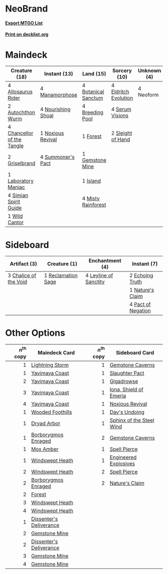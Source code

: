 # NeoBrand

#### [Export MTGO List](../collection/NeoBrand/NeoBrand.txt)
#### [Print on decklist.org](http://decklist.org/?deckmain=4%09Allosaurus%20Rider%0A2%09Autochthon%20Wurm%0A4%09Botanical%20Sanctum%0A4%09Breeding%20Pool%0A4%09Chancellor%20of%20the%20Tangle%0A4%09Eldritch%20Evolution%0A1%09Forest%0A1%09Gemstone%20Mine%0A2%09Griselbrand%0A1%09Island%0A1%09Laboratory%20Maniac%0A4%09Manamorphose%0A4%09Misty%20Rainforest%0A4%09Neoform%0A4%09Nourishing%20Shoal%0A1%09Noxious%20Revival%0A4%09Serum%20Visions%0A4%09Simian%20Spirit%20Guide%0A2%09Sleight%20of%20Hand%0A4%09Summoner's%20Pact%0A1%09Wild%20Cantor&deckside=3%09Chalice%20of%20the%20Void%0A2%09Echoing%20Truth%0A4%09Leyline%20of%20Sanctity%0A1%09Nature's%20Claim%0A4%09Pact%20of%20Negation%0A1%09Reclamation%20Sage)
# Maindeck

|                                            Creature (18)                                            |                                        Instant (13)                                        |                                          Land (15)                                           |                                         Sorcery (10)                                          |Unknown (4)|
|-----------------------------------------------------------------------------------------------------|--------------------------------------------------------------------------------------------|----------------------------------------------------------------------------------------------|-----------------------------------------------------------------------------------------------|-----------|
|4 [Allosaurus Rider](http://gatherer.wizards.com/Pages/Card/Details.aspx?multiverseid=121157)        |4 [Manamorphose](http://gatherer.wizards.com/Pages/Card/Details.aspx?multiverseid=370568)   |4 [Botanical Sanctum](http://gatherer.wizards.com/Pages/Card/Details.aspx?multiverseid=417817)|4 [Eldritch Evolution](http://gatherer.wizards.com/Pages/Card/Details.aspx?multiverseid=414456)|4 Neoform  |
|2 [Autochthon Wurm](http://gatherer.wizards.com/Pages/Card/Details.aspx?multiverseid=89096)          |4 [Nourishing Shoal](http://gatherer.wizards.com/Pages/Card/Details.aspx?multiverseid=74100)|4 [Breeding Pool](http://gatherer.wizards.com/Pages/Card/Details.aspx?multiverseid=97088)     |4 [Serum Visions](http://gatherer.wizards.com/Pages/Card/Details.aspx?multiverseid=50145)      |           |
|4 [Chancellor of the Tangle](http://gatherer.wizards.com/Pages/Card/Details.aspx?multiverseid=218062)|1 [Noxious Revival](http://gatherer.wizards.com/Pages/Card/Details.aspx?multiverseid=230067)|1 [Forest](http://gatherer.wizards.com/Pages/Card/Details.aspx?multiverseid=439860)           |2 [Sleight of Hand](http://gatherer.wizards.com/Pages/Card/Details.aspx?multiverseid=25557)    |           |
|2 [Griselbrand](http://gatherer.wizards.com/Pages/Card/Details.aspx?multiverseid=239995)             |4 [Summoner's Pact](http://gatherer.wizards.com/Pages/Card/Details.aspx?multiverseid=442178)|1 [Gemstone Mine](http://gatherer.wizards.com/Pages/Card/Details.aspx?multiverseid=109761)    |                                                                                               |           |
|1 [Laboratory Maniac](http://gatherer.wizards.com/Pages/Card/Details.aspx?multiverseid=230788)       |                                                                                            |1 [Island](http://gatherer.wizards.com/Pages/Card/Details.aspx?multiverseid=439857)           |                                                                                               |           |
|4 [Simian Spirit Guide](http://gatherer.wizards.com/Pages/Card/Details.aspx?multiverseid=442137)     |                                                                                            |4 [Misty Rainforest](http://gatherer.wizards.com/Pages/Card/Details.aspx?multiverseid=405102) |                                                                                               |           |
|1 [Wild Cantor](http://gatherer.wizards.com/Pages/Card/Details.aspx?multiverseid=96934)              |                                                                                            |                                                                                              |                                                                                               |           |


# Sideboard

|                                          Artifact (3)                                          |                                        Creature (1)                                         |                                        Enchantment (4)                                         |                                         Instant (7)                                         |
|------------------------------------------------------------------------------------------------|---------------------------------------------------------------------------------------------|------------------------------------------------------------------------------------------------|---------------------------------------------------------------------------------------------|
|3 [Chalice of the Void](http://gatherer.wizards.com/Pages/Card/Details.aspx?multiverseid=442211)|1 [Reclamation Sage](http://gatherer.wizards.com/Pages/Card/Details.aspx?multiverseid=389651)|4 [Leyline of Sanctity](http://gatherer.wizards.com/Pages/Card/Details.aspx?multiverseid=204993)|2 [Echoing Truth](http://gatherer.wizards.com/Pages/Card/Details.aspx?multiverseid=405212)   |
|                                                                                                |                                                                                             |                                                                                                |1 [Nature's Claim](http://gatherer.wizards.com/Pages/Card/Details.aspx?multiverseid=382316)  |
|                                                                                                |                                                                                             |                                                                                                |4 [Pact of Negation](http://gatherer.wizards.com/Pages/Card/Details.aspx?multiverseid=442057)|


# Other Options

|*n*<sup>th</sup> copy|                                          Maindeck Card                                           |*n*<sup>th</sup> copy|                                          Sideboard Card                                           |
|--------------------:|--------------------------------------------------------------------------------------------------|--------------------:|---------------------------------------------------------------------------------------------------|
|                    1|[Lightning Storm](http://gatherer.wizards.com/Pages/Card/Details.aspx?multiverseid=121495)        |                    1|[Gemstone Caverns](http://gatherer.wizards.com/Pages/Card/Details.aspx?multiverseid=122094)        |
|                    1|[Yavimaya Coast](http://gatherer.wizards.com/Pages/Card/Details.aspx?multiverseid=129810)         |                    1|[Slaughter Pact](http://gatherer.wizards.com/Pages/Card/Details.aspx?multiverseid=130704)          |
|                    2|[Yavimaya Coast](http://gatherer.wizards.com/Pages/Card/Details.aspx?multiverseid=129810)         |                    1|[Gigadrowse](http://gatherer.wizards.com/Pages/Card/Details.aspx?multiverseid=96864)               |
|                    3|[Yavimaya Coast](http://gatherer.wizards.com/Pages/Card/Details.aspx?multiverseid=129810)         |                    1|[Iona, Shield of Emeria](http://gatherer.wizards.com/Pages/Card/Details.aspx?multiverseid=397800)  |
|                    4|[Yavimaya Coast](http://gatherer.wizards.com/Pages/Card/Details.aspx?multiverseid=129810)         |                    1|[Noxious Revival](http://gatherer.wizards.com/Pages/Card/Details.aspx?multiverseid=230067)         |
|                    1|[Wooded Foothills](http://gatherer.wizards.com/Pages/Card/Details.aspx?multiverseid=405116)       |                    1|[Day's Undoing](http://gatherer.wizards.com/Pages/Card/Details.aspx?multiverseid=398652)           |
|                    1|[Dryad Arbor](http://gatherer.wizards.com/Pages/Card/Details.aspx?multiverseid=136196)            |                    1|[Sphinx of the Steel Wind](http://gatherer.wizards.com/Pages/Card/Details.aspx?multiverseid=189641)|
|                    1|[Borborygmos Enraged](http://gatherer.wizards.com/Pages/Card/Details.aspx?multiverseid=366283)    |                    2|[Gemstone Caverns](http://gatherer.wizards.com/Pages/Card/Details.aspx?multiverseid=122094)        |
|                    1|[Mox Amber](http://gatherer.wizards.com/Pages/Card/Details.aspx?multiverseid=443112)              |                    1|[Spell Pierce](http://gatherer.wizards.com/Pages/Card/Details.aspx?multiverseid=425876)            |
|                    1|[Windswept Heath](http://gatherer.wizards.com/Pages/Card/Details.aspx?multiverseid=405115)        |                    1|[Engineered Explosives](http://gatherer.wizards.com/Pages/Card/Details.aspx?multiverseid=50139)    |
|                    2|[Windswept Heath](http://gatherer.wizards.com/Pages/Card/Details.aspx?multiverseid=405115)        |                    2|[Spell Pierce](http://gatherer.wizards.com/Pages/Card/Details.aspx?multiverseid=425876)            |
|                    2|[Borborygmos Enraged](http://gatherer.wizards.com/Pages/Card/Details.aspx?multiverseid=366283)    |                    2|[Nature's Claim](http://gatherer.wizards.com/Pages/Card/Details.aspx?multiverseid=382316)          |
|                    2|[Forest](http://gatherer.wizards.com/Pages/Card/Details.aspx?multiverseid=439860)                 |                     |                                                                                                   |
|                    3|[Windswept Heath](http://gatherer.wizards.com/Pages/Card/Details.aspx?multiverseid=405115)        |                     |                                                                                                   |
|                    4|[Windswept Heath](http://gatherer.wizards.com/Pages/Card/Details.aspx?multiverseid=405115)        |                     |                                                                                                   |
|                    1|[Dissenter's Deliverance](http://gatherer.wizards.com/Pages/Card/Details.aspx?multiverseid=426866)|                     |                                                                                                   |
|                    2|[Gemstone Mine](http://gatherer.wizards.com/Pages/Card/Details.aspx?multiverseid=109761)          |                     |                                                                                                   |
|                    2|[Dissenter's Deliverance](http://gatherer.wizards.com/Pages/Card/Details.aspx?multiverseid=426866)|                     |                                                                                                   |
|                    3|[Gemstone Mine](http://gatherer.wizards.com/Pages/Card/Details.aspx?multiverseid=109761)          |                     |                                                                                                   |
|                    4|[Gemstone Mine](http://gatherer.wizards.com/Pages/Card/Details.aspx?multiverseid=109761)          |                     |                                                                                                   |

